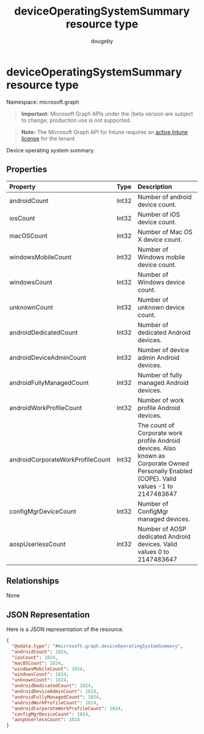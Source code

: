 ﻿---
title: "deviceOperatingSystemSummary resource type"
description: "Device operating system summary."
author: "dougeby"
localization_priority: Normal
ms.prod: "intune"
doc_type: resourcePageType
---

# deviceOperatingSystemSummary resource type

Namespace: microsoft.graph

> **Important:** Microsoft Graph APIs under the /beta version are subject to change; production use is not supported.

> **Note:** The Microsoft Graph API for Intune requires an [active Intune license](https://go.microsoft.com/fwlink/?linkid=839381) for the tenant.

Device operating system summary.

## Properties

| Property                         | Type  | Description                                                                                                                                 |
| :------------------------------- | :---- | :------------------------------------------------------------------------------------------------------------------------------------------ |
| androidCount                     | Int32 | Number of android device count.                                                                                                             |
| iosCount                         | Int32 | Number of iOS device count.                                                                                                                 |
| macOSCount                       | Int32 | Number of Mac OS X device count.                                                                                                            |
| windowsMobileCount               | Int32 | Number of Windows mobile device count.                                                                                                      |
| windowsCount                     | Int32 | Number of Windows device count.                                                                                                             |
| unknownCount                     | Int32 | Number of unknown device count.                                                                                                             |
| androidDedicatedCount            | Int32 | Number of dedicated Android devices.                                                                                                        |
| androidDeviceAdminCount          | Int32 | Number of device admin Android devices.                                                                                                     |
| androidFullyManagedCount         | Int32 | Number of fully managed Android devices.                                                                                                    |
| androidWorkProfileCount          | Int32 | Number of work profile Android devices.                                                                                                     |
| androidCorporateWorkProfileCount | Int32 | The count of Corporate work profile Android devices. Also known as Corporate Owned Personally Enabled (COPE). Valid values -1 to 2147483647 |
| configMgrDeviceCount             | Int32 | Number of ConfigMgr managed devices.                                                                                                        |
| aospUserlessCount                | Int32 | Number of AOSP dedicated Android devices. Valid values 0 to 2147483647                                                                      |

## Relationships

None

## JSON Representation

Here is a JSON representation of the resource.

<!-- {
  "blockType": "resource",
  "@odata.type": "microsoft.graph.deviceOperatingSystemSummary"
}
-->

```json
{
  "@odata.type": "#microsoft.graph.deviceOperatingSystemSummary",
  "androidCount": 1024,
  "iosCount": 1024,
  "macOSCount": 1024,
  "windowsMobileCount": 1024,
  "windowsCount": 1024,
  "unknownCount": 1024,
  "androidDedicatedCount": 1024,
  "androidDeviceAdminCount": 1024,
  "androidFullyManagedCount": 1024,
  "androidWorkProfileCount": 1024,
  "androidCorporateWorkProfileCount": 1024,
  "configMgrDeviceCount": 1024,
  "aospUserlessCount": 1024
}
```
